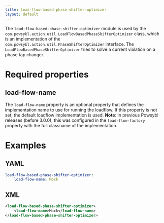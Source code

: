 ```yaml
---
title: load-flow-based-phase-shifter-optimizer
layout: default
---
```


The `load-flow-based-phase-shifter-optimizer` module is used by the `com.powsybl.action.util.LoadFlowBasedPhaseShifterOptimizer`
class, which is an implementation of the `com.powsybl.action.util.PhaseShifterOptimizer` interface. The
`LoadFlowBasedPhaseShifterOptimizer` tries to solve a current violation on a phase tap changer.

# Required properties

## load-flow-name
The `load-flow-name` property is an optional property that defines the implementation name to use for running the loadflow. 
If this property is not set, the default loadflow implementation is used.
**Note**: In previous Powsybl releases (before 3.0.0), this was configured in the `load-flow-factory` property with the full classname of the implementation.

# Examples

## YAML
```yaml
load-flow-based-phase-shifter-optimizer:
    load-flow-name: Mock
```

## XML
```xml
<load-flow-based-phase-shifter-optimizer>
    <load-flow-name>Mock</load-flow-name>
</load-flow-based-phase-shifter-optimizer>
```

